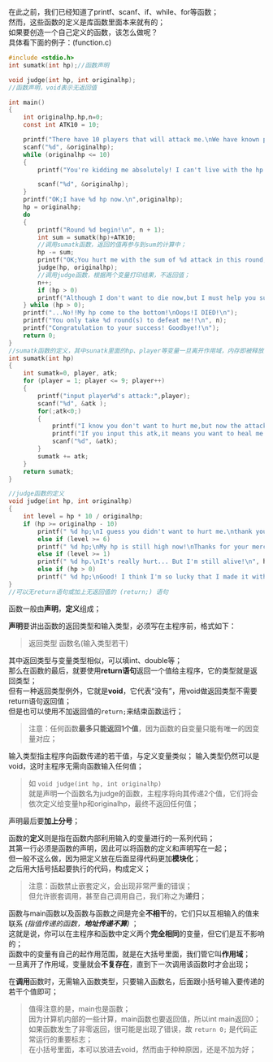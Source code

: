 在此之前，我们已经知道了printf、scanf、if、while、for等函数；  
然而，这些函数的定义是库函数里面本来就有的；  
如果要创造一个自己定义的函数，该怎么做呢？  
具体看下面的例子：(function.c)  
```c
#include <stdio.h>
int sumatk(int hp);//函数声明

void judge(int hp, int originalhp);
//函数声明，void表示无返回值

int main()
{
	int originalhp,hp,n=0;
	const int ATK10 = 10;

	printf("There have 10 players that will attack me.\nWe have known player3's attack is 10.\n\ninput my hp:");
	scanf("%d", &originalhp);
	while (originalhp <= 10)
	{
		printf("You're kidding me absolutely! I can't live with the hp of %d!!\nPlease input it again:", originalhp);

		scanf("%d", &originalhp);
	}
	printf("OK;I have %d hp now.\n",originalhp);
	hp = originalhp;
	do
	{
		printf("Round %d begin!\n", n + 1);
		int sum = sumatk(hp)+ATK10;
        //调用sumatk函数，返回的值再参与到sum的计算中；
		hp -= sum;
		printf("OK;You hurt me with the sum of %d attack in this round;\nNow I only have",sumatk);
		judge(hp, originalhp);
        //调用judge函数，根据两个变量打印结果，不返回值；
		n++;
		if (hp > 0)
		printf("Although I don't want to die now,but I must help you succeed!\nKeep attacking!\n\n");
	} while (hp > 0);
	printf("...No!!My hp come to the bottom!\nOops!I DIED!\n");
	printf("You only take %d round(s) to defeat me!!\n", n);	
	printf("Congratulation to your success! Goodbye!!\n");
	return 0;
}
//sumatk函数的定义，其中sunatk里面的hp、player等变量一旦离开作用域，内存即被释放，变量不复存在；
int sumatk(int hp)
{
	int sumatk=0, player, atk;
	for (player = 1; player <= 9; player++)
	{
		printf("input player%d's attack:",player);
		scanf("%d", &atk );
		for(;atk<0;)
		{
			printf("I know you don't want to hurt me,but now the attack %d is too ABNORMAL!\n",atk);
			printf("If you input this atk,it means you want to heal me!I refuse it!!\nPlease input it again:");
			scanf("%d", &atk);
		}
		sumatk += atk;
	}
	return sumatk;
}

//judge函数的定义
void judge(int hp, int originalhp)
{
	int level = hp * 10 / originalhp;
	if (hp >= originalhp - 10)
		printf(" %d hp;\nI guess you didn't want to hurt me.\nthank you very much!\n", hp);
		else if (level >= 6)
		printf(" %d hp;\nMy hp is still high now!\nThanks for your mercy!\n", hp);
		else if (level >= 1)
		printf(" %d hp.\nIt's really hurt... But I'm still alive!\n", hp);
		else if (hp > 0)
		printf(" %d hp;\nGood! I think I'm so lucky that I made it with such few hp!\n", hp);
}
//可以无return语句或加上无返回值的 (return;) 语句
```
函数一般由**声明**，**定义**组成；  

**声明**要讲出函数的返回类型和输入类型，必须写在主程序前，格式如下：  
>返回类型 函数名(输入类型若干)

其中返回类型与变量类型相似，可以填int、double等；  
那么在函数的最后，就要使用**return语句**返回一个值给主程序，它的类型就是返回类型；  
但有一种返回类型例外，它就是**void**，它代表“没有”，用void做返回类型不需要return语句返回值；  
但是也可以使用不加返回值的`return;`来结束函数运行；  

>注意：任何函数**最多只能返回1个值**，因为函数的自变量只能有唯一的因变量对应；  

输入类型指主程序向函数传递的若干值，与定义变量类似；
输入类型仍然可以是void，这时主程序无需向函数输入任何值；

>如   `void judge(int hp, int originalhp)`  
就是声明一个函数名为judge的函数，主程序将向其传递2个值，它们将会依次定义给变量hp和originalhp，最终不返回任何值；

声明最后要**加上分号**；

函数的**定义**则是指在函数内部利用输入的变量进行的一系列代码；  
其第一行必须是函数的声明，因此可以将函数的定义和声明写在一起；  
但一般不这么做，因为把定义放在后面显得代码更加**模块化**；  
之后用大括号括起要执行的代码，构成定义；
>注意：函数禁止嵌套定义，会出现非常严重的错误；  
但允许嵌套调用，甚至自己调用自己，我们称之为**递归**；

函数与main函数以及函数与函数之间是完全**不相干**的，它们只以互相输入的值来联系 *(指值传递的函数，**地址传递不算**)* ；  
这就是说，你可以在主程序和函数中定义两个**完全相同**的变量，但它们是互不影响的；  
函数中的变量有自己的起作用范围，就是在大括号里面，我们管它叫**作用域**；  
一旦离开了作用域，变量就会**不复存在**，直到下一次调用该函数时才会出现；

在**调用**函数时，无需输入函数类型，只要输入函数名，后面跟小括号输入要传递的若干个值即可；

>值得注意的是，main也是函数；  
因为计算机内部的一些计算，main函数也要返回值，所以int main返回0；  
如果函数发生了非零返回，很可能是出现了错误，故 `return 0;` 是代码正常运行的重要标志；   
在小括号里面，本可以放进去void，然而由于种种原因，还是不加为好；  